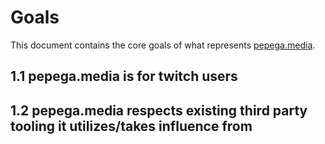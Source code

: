 # Goals

This document contains the core goals of what represents [pepega.media](https://pepega.media).

## 1.1 pepega.media is for twitch users

## 1.2 pepega.media respects existing third party tooling it utilizes/takes influence from
